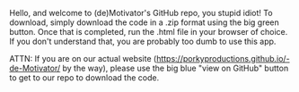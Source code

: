 Hello, and welcome to (de)Motivator's GitHub repo, you stupid idiot!
To download, simply download the code in a .zip format using the big green button. Once that is completed, run the .html file in your browser of choice. 
If you don't understand that, you are probably too dumb to use this app.


ATTN: If you are on our actual website (https://porkyproductions.github.io/-de-Motivator/ by the way), please use the big blue "view on GitHub" button to get to our repo to download the code.
